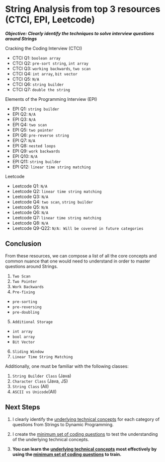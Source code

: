 # String Analysis from top 3 resources (CTCI, EPI, Leetcode)

***Objective: Clearly identify the techniques to solve interview questions around Strings***

Cracking the Coding Interview (CTCI)

- CTCI Q1: `boolean array`
- CTCI Q2: `pre-sort string`, `int array`
- CTCI Q3: `working backwards`, `two scan`
- CTCI Q4: `int array`, `bit vector`
- CTCI Q5: `N/A`
- CTCI Q6: `string builder`
- CTCI Q7: `double the string`

Elements of the Programming Interview (EPI)

- EPI Q1: `string builder`
- EPI Q2: `N/A`
- EPI Q3: `N/A`
- EPI Q4: `two scan`
- EPI Q5: `two pointer`
- EPI Q6: `pre-reverse string`
- EPI Q7: `N/A`
- EPI Q8: `nested loops`
- EPI Q9: `work backwards`
- EPI Q10: `N/A`
- EPI Q11: `string builder`
- EPI Q12: `linear time string matching`

Leetcode 

- Leetcode Q1: `N/A`
- Leetcode Q2: `linear time string matching`
- Leetcode Q3: `N/A`
- Leetcode Q4: `two scan`, `string builder`
- Leetcode Q5: `N/A`
- Leetcode Q6: `N/A`
- Leetcode Q7: `linear time string matching`
- Leetcode Q8: `N/A`
- Leetcode Q9-Q22: `N/A: Will be covered in future categories`

## Conclusion

From these resources, we can compose a list of all the core concepts and common nuance that one would need to understand in order to master questions around Strings.

1. `Two Scan`
2. `Two Pointer`
3. `Work Backwards`
4. `Pre-fixing`
  - `pre-sorting`
  - `pre-reversing`
  - `pre-doubling`
5. `Additional Storage`
  - `int array`
  - `bool array`
  - `Bit Vector`
6. `Sliding Window`
7. `Linear Time String Matching`

Additionally, one must be familiar with the following classes:

1. `String Builder Class` (Java)
2. `Character Class` (Java, JS)
3. `String Class` (All)
4. `ASCII vs Unicode`(All)

## Next Steps

1. I clearly identify the [underlying technical concepts](https://colab.research.google.com/github/RobZuazua/CrashCode/blob/master/Python_Crash_Code.ipynb#scrollTo=qTZX2XylbCAd) for each category of questions from Strings to Dynamic Programming.

2. I create the [minimum set of coding questions](https://colab.research.google.com/github/RobZuazua/CrashCode/blob/master/Python_Crash_Code.ipynb#scrollTo=QlJsQ5xpRHg5) to test the understanding of the underlying technical concepts.

3. **You can learn the [underlying technical concepts](https://colab.research.google.com/github/RobZuazua/CrashCode/blob/master/Python_Crash_Code.ipynb#scrollTo=qTZX2XylbCAd) most effectively by using the [minimum set of coding questions](https://colab.research.google.com/github/RobZuazua/CrashCode/blob/master/Python_Crash_Code.ipynb#scrollTo=QlJsQ5xpRHg5) to train.**
